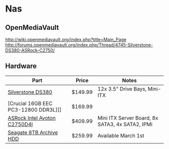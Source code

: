 # Nas

[FreeNAS]:          http://www.freenas.org/
[NAS4Free]:         http://www.nas4free.org/
[OpenMediaVault]:   http://www.openmediavault.org/

## OpenMediaVault

http://wiki.openmediavault.org/index.php?title=Main_Page
http://forums.openmediavault.org/index.php/Thread/4745-Silverstone-DS380-ASRock-C2750/

## Hardware

| Part                                  | Price         | Notes                                             |
| ------------------------------------- | ------------- | ------------------------------------------------- |
| [Silverstone DS380][]                 | $149.99       | 12x 3.5" Drive Bays, Mini-ITX                     |
| [Crucial 16GB EEC PC3-12800 DDR3L][]  | $169.99       |                                                   |
| [ASRock Intel Avoton C2750D4I][]      | $409.99       | Mini ITX Server Board, 8x SATA3, 4x SATA2, IPMi   |
| [Seagate 8TB Archive HDD][]           | $259.99       | Available March 1st                               |



[Silverstone DS380]: http://www.amazon.com/dp/B00IAELTAI
[ASRock Intel Avoton C2750D4I]: http://www.amazon.com/dp/B00HIDQG6E
[Seagate 8TB Archive HDD]: http://www.amazon.com/dp/B00QX0ZGO6/
[Silverstone Tek 450-Watts SFX PSU]: http://www.amazon.com/dp/B008VQ2Y4K/

<!--

    https://www.youtube.com/watch?v=KYBok-XGsKM&feature=youtu.be
    http://blog.brianmoses.net/2015/01/diy-nas-2015-edition.html
    http://andrewferguson.net/2013/12/06/openmediavault-round-2-picking-a-nas-for-home/
    https://github.com/tripflex/plexmediaserver-init
    http://en.jose-crispim.pt/artigos/armazenamento/armaz_art/06_openmediavault.html

    http://phpbb.openmediavault.org/viewtopic.php?f=13&t=2417
-->
